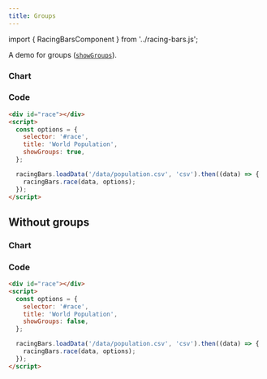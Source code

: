```yaml
---
title: Groups
---
```


import { RacingBarsComponent } from '../racing-bars.js';

A demo for groups ([`showGroups`](../docs/documentation/options#showgroups)).

<!--truncate-->

### Chart

<div className="gallery">
  <RacingBarsComponent
    elementId="gallery-show-groups"
    dataUrl="/data/population.csv"
    dataType="csv"
    title="World Population"
    showGroups={true}
  />
</div>

### Code

```html {6}
<div id="race"></div>
<script>
  const options = {
    selector: '#race',
    title: 'World Population',
    showGroups: true,
  };

  racingBars.loadData('/data/population.csv', 'csv').then((data) => {
    racingBars.race(data, options);
  });
</script>
```

## Without groups

### Chart

<div className="gallery">
  <RacingBarsComponent
    elementId="gallery-show-groups2"
    dataUrl="/data/population.csv"
    dataType="csv"
    title="World Population"
    showGroups={false}
  />
</div>

### Code

```html {6}
<div id="race"></div>
<script>
  const options = {
    selector: '#race',
    title: 'World Population',
    showGroups: false,
  };

  racingBars.loadData('/data/population.csv', 'csv').then((data) => {
    racingBars.race(data, options);
  });
</script>
```
